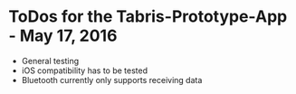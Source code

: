 # ToDos for the Tabris-Prototype-App - May 17, 2016 #

* General testing
* iOS compatibility has to be tested
* Bluetooth currently only supports receiving data
